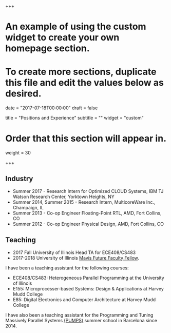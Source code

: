 +++
# An example of using the custom widget to create your own homepage section.
# To create more sections, duplicate this file and edit the values below as desired.

date = "2017-07-18T00:00:00"
draft = false

title = "Positions and Experience"
subtitle = ""
widget = "custom"

# Order that this section will appear in.
weight = 30

+++

## Industry

- Summer 2017 - Research Intern for Optimized CLOUD Systems, IBM TJ Watson Research Center, Yorktown Heights, NY
- Summer 2014, Summer 2015 - Research Intern, MulticoreWare Inc., Champaign, IL
- Summer 2013 - Co-op Engineer Floating-Point RTL, AMD, Fort Collins, CO
- Summer 2012 - Co-op Engineer Physical Design, AMD, Fort Collins, CO

## Teaching

- 2017 Fall University of Illinois Head TA for ECE408/CS483
- 2017-2018 University of Illinois [Mavis Future Faculty Fellow](http://publish.illinois.edu/engr-mavis/2017-2018-mavis-fellows/).


I have been a teaching assistant for the following courses:

- ECE408/CS483: Heterogeneous Parallel Programming at the University of Illinois
- E155: Microprocesser-based Systems: Design & Applications at Harvey Mudd College 
- E85: Digital Electronics and Computer Architecture at Harvey Mudd College

I have also been a teaching assistant for the Programming and Tuning Massively Parallel Systems
[(PUMPS)](http://bcw.ac.upc.edu/PUMPS2017/) summer school in Barcelona since 2014.
